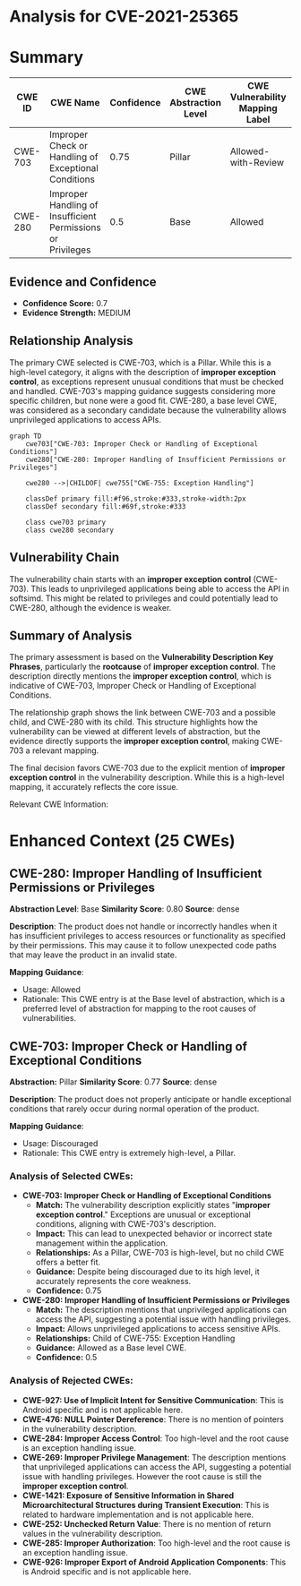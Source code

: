 # Analysis for CVE-2021-25365

# Summary
| CWE ID | CWE Name | Confidence | CWE Abstraction Level | CWE Vulnerability Mapping Label | CWE-Vulnerability Mapping Notes |
|---|---|---|---|---|---|
| CWE-703 | Improper Check or Handling of Exceptional Conditions | 0.75 | Pillar | Allowed-with-Review | Primary CWE |
| CWE-280 | Improper Handling of Insufficient Permissions or Privileges | 0.5 | Base | Allowed | Secondary Candidate |

## Evidence and Confidence

*   **Confidence Score:** 0.7
*   **Evidence Strength:** MEDIUM

## Relationship Analysis
The primary CWE selected is CWE-703, which is a Pillar. While this is a high-level category, it aligns with the description of **improper exception control**, as exceptions represent unusual conditions that must be checked and handled. CWE-703's mapping guidance suggests considering more specific children, but none were a good fit. CWE-280, a base level CWE, was considered as a secondary candidate because the vulnerability allows unprivileged applications to access APIs.

```mermaid
graph TD
    cwe703["CWE-703: Improper Check or Handling of Exceptional Conditions"]
    cwe280["CWE-280: Improper Handling of Insufficient Permissions or Privileges"]
    
    cwe280 -->|CHILDOF| cwe755["CWE-755: Exception Handling"]
    
    classDef primary fill:#f96,stroke:#333,stroke-width:2px
    classDef secondary fill:#69f,stroke:#333
    
    class cwe703 primary
    class cwe280 secondary
```

## Vulnerability Chain
The vulnerability chain starts with an **improper exception control** (CWE-703). This leads to unprivileged applications being able to access the API in softsimd. This might be related to privileges and could potentially lead to CWE-280, although the evidence is weaker.

## Summary of Analysis
The primary assessment is based on the **Vulnerability Description Key Phrases**, particularly the **rootcause** of **improper exception control**. The description directly mentions the **improper exception control**, which is indicative of CWE-703, Improper Check or Handling of Exceptional Conditions.

The relationship graph shows the link between CWE-703 and a possible child, and CWE-280 with its child. This structure highlights how the vulnerability can be viewed at different levels of abstraction, but the evidence directly supports the **improper exception control**, making CWE-703 a relevant mapping.

The final decision favors CWE-703 due to the explicit mention of **improper exception control** in the vulnerability description. While this is a high-level mapping, it accurately reflects the core issue.

Relevant CWE Information:

# Enhanced Context (25 CWEs)

## CWE-280: Improper Handling of Insufficient Permissions or Privileges
**Abstraction Level**: Base
**Similarity Score**: 0.80
**Source**: dense

**Description**:
The product does not handle or incorrectly handles when it has insufficient privileges to access resources or functionality as specified by their permissions. This may cause it to follow unexpected code paths that may leave the product in an invalid state.

**Mapping Guidance**:
- Usage: Allowed
- Rationale: This CWE entry is at the Base level of abstraction, which is a preferred level of abstraction for mapping to the root causes of vulnerabilities.

## CWE-703: Improper Check or Handling of Exceptional Conditions
**Abstraction:** Pillar
**Similarity Score**: 0.77
**Source**: dense

**Description**:
The product does not properly anticipate or handle exceptional conditions that rarely occur during normal operation of the product.

**Mapping Guidance**:
- Usage: Discouraged
- Rationale: This CWE entry is extremely high-level, a Pillar.

### Analysis of Selected CWEs:

*   **CWE-703: Improper Check or Handling of Exceptional Conditions**
    *   **Match:** The vulnerability description explicitly states "**improper exception control**." Exceptions are unusual or exceptional conditions, aligning with CWE-703's description.
    *   **Impact:** This can lead to unexpected behavior or incorrect state management within the application.
    *   **Relationships:** As a Pillar, CWE-703 is high-level, but no child CWE offers a better fit.
    *   **Guidance:** Despite being discouraged due to its high level, it accurately represents the core weakness.
    *   **Confidence:** 0.75
*   **CWE-280: Improper Handling of Insufficient Permissions or Privileges**
    *   **Match:** The description mentions that unprivileged applications can access the API, suggesting a potential issue with handling privileges.
    *   **Impact:** Allows unprivileged applications to access sensitive APIs.
    *   **Relationships:** Child of CWE-755: Exception Handling
    *   **Guidance:** Allowed as a Base level CWE.
    *   **Confidence:** 0.5

### Analysis of Rejected CWEs:

*   **CWE-927: Use of Implicit Intent for Sensitive Communication**: This is Android specific and is not applicable here.
*   **CWE-476: NULL Pointer Dereference**: There is no mention of pointers in the vulnerability description.
*   **CWE-284: Improper Access Control**: Too high-level and the root cause is an exception handling issue.
*   **CWE-269: Improper Privilege Management**: The description mentions that unprivileged applications can access the API, suggesting a potential issue with handling privileges. However the root cause is still the **improper exception control**.
*   **CWE-1421: Exposure of Sensitive Information in Shared Microarchitectural Structures during Transient Execution**: This is related to hardware implementation and is not applicable here.
*   **CWE-252: Unchecked Return Value**: There is no mention of return values in the vulnerability description.
*   **CWE-285: Improper Authorization**: Too high-level and the root cause is an exception handling issue.
*   **CWE-926: Improper Export of Android Application Components**: This is Android specific and is not applicable here.